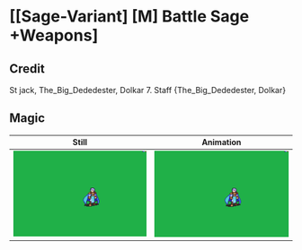 # [\[Sage-Variant\] \[M\] Battle Sage +Weapons]

## Credit

St jack, The_Big_Dededester, Dolkar
7. Staff {The_Big_Dededester, Dolkar}
	
## Magic

| Still | Animation |
| :---: | :-------: |
| ![Magic still](./Magic_000.png) | ![Magic animation](./Magic.gif) |
